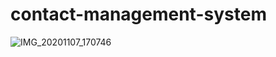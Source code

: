# contact-management-system
![IMG_20201107_170746](https://user-images.githubusercontent.com/68055125/98440004-044eb500-211c-11eb-917c-ae1199d9741c.jpg)
